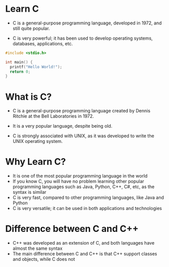 # Learn C

- C is a general-purpose programming language, developed in 1972, and still quite popular.

- C is very powerful; it has been used to develop operating systems, databases, applications, etc.

```c
#include <stdio.h>

int main() {
  printf("Hello World!");
  return 0;
}
```

# What is C?

- C is a general-purpose programming language created by Dennis Ritchie at the Bell Laboratories in 1972.

- It is a very popular language, despite being old.

- C is strongly associated with UNIX, as it was developed to write the UNIX operating system.

# Why Learn C?

- It is one of the most popular programming language in the world
- If you know C, you will have no problem learning other popular programming languages such as Java, Python, C++, C#, etc, as the syntax is similar
- C is very fast, compared to other programming languages, like Java and Python
- C is very versatile; it can be used in both applications and technologies

# Difference between C and C++

- C++ was developed as an extension of C, and both languages have almost the same syntax
- The main difference between C and C++ is that C++ support classes and objects, while C does not
